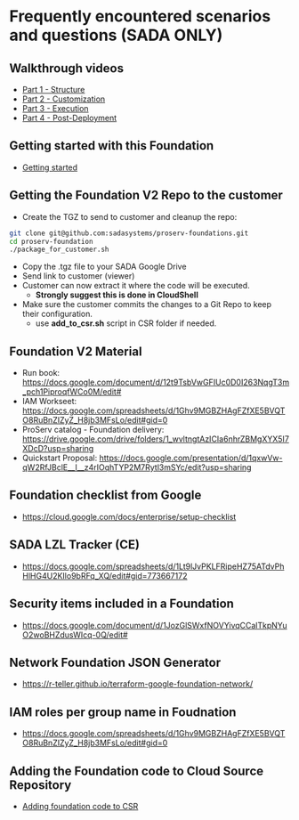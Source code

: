 # Frequently encountered scenarios and questions (SADA ONLY)

## Walkthrough videos
  - [Part 1 - Structure](https://www.loom.com/share/6e69ea7b03bb42a48fb0219d200d3600?sharedAppSource=team_library) 
  - [Part 2 - Customization](https://www.loom.com/share/de0d92fecfe1480496e6aa4201b10dab?sharedAppSource=team_library)
  - [Part 3 - Execution](https://www.loom.com/share/b74e5151c22041adb0abb7c30869b9af?sharedAppSource=team_library)
  - [Part 4 - Post-Deployment](https://www.loom.com/share/d5610da0e9e04138800a8461b346002f?sharedAppSource=team_library)

## Getting started with this Foundation

- [Getting started](getting_started_fast.md)

## Getting the Foundation V2 Repo to the customer
- Create the TGZ to send to customer and cleanup the repo:
```bash
git clone git@github.com:sadasystems/proserv-foundations.git
cd proserv-foundation
./package_for_customer.sh
```
- Copy the .tgz file to your SADA Google Drive
- Send link to customer (viewer)
- Customer can now extract it where the code will be executed.
  - **Strongly suggest this is done in CloudShell**
- Make sure the customer commits the changes to a Git Repo to keep their configuration.
  - use **add_to_csr.sh** script in CSR folder if needed.

## Foundation V2 Material

- Run book: https://docs.google.com/document/d/12t9TsbVwGFIUc0D0I263NqgT3m_pch1PiproqfWCo0M/edit#
- IAM Workseet: https://docs.google.com/spreadsheets/d/1Ghv9MGBZHAgFZfXE5BVQTO8RuBnZIZyZ_H8jb3MFsLo/edit#gid=0
- ProServ catalog - Foundation delivery: https://drive.google.com/drive/folders/1_wvltngtAzICIa6nhrZBMgXYX5I7XDcD?usp=sharing
- Quickstart Proposal: https://docs.google.com/presentation/d/1qxwVw-qW2RfJBclE__I__z4rIOqhTYP2M7Rytl3mSYc/edit?usp=sharing 

## Foundation checklist from Google

- https://cloud.google.com/docs/enterprise/setup-checklist

## SADA LZL Tracker (CE)

- https://docs.google.com/spreadsheets/d/1Lt9lJvPKLFRipeHZ75ATdvPhHlHG4U2KIlo9bRFq_XQ/edit#gid=773667172

## Security items included in a Foundation

- https://docs.google.com/document/d/1JozGlSWxfNOVYivqCCalTkpNYuO2woBHZdusWIcq-0Q/edit#

## Network Foundation JSON Generator

- https://r-teller.github.io/terraform-google-foundation-network/

## IAM roles per group name in Foudnation

- https://docs.google.com/spreadsheets/d/1Ghv9MGBZHAgFZfXE5BVQTO8RuBnZIZyZ_H8jb3MFsLo/edit#gid=0

## Adding the Foundation code to Cloud Source Repository

- [Adding foundation code to CSR](../csr/README.md)
